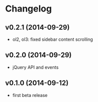 # Changelog

## v0.2.1 (2014-09-29)

- ol2, ol3: fixed sidebar content scrolling


## v0.2.0 (2014-09-29)

- jQuery API and events


## v0.1.0 (2014-09-12)

- first beta release
